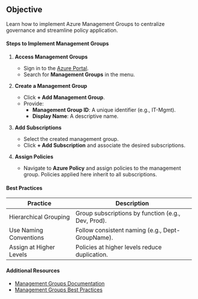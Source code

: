 ## **Objective**
Learn how to implement Azure Management Groups to centralize governance and streamline policy application.

#### **Steps to Implement Management Groups**

1. **Access Management Groups**
   - Sign in to the [Azure Portal](https://portal.azure.com).
   - Search for **Management Groups** in the menu.

2. **Create a Management Group**
   - Click **+ Add Management Group**.
   - Provide:
     - **Management Group ID**: A unique identifier (e.g., IT-Mgmt).
     - **Display Name**: A descriptive name.

3. **Add Subscriptions**
   - Select the created management group.
   - Click **+ Add Subscription** and associate the desired subscriptions.

4. **Assign Policies**
   - Navigate to **Azure Policy** and assign policies to the management group. Policies applied here inherit to all subscriptions.

#### **Best Practices**
| **Practice**                  | **Description**                                    |
|-------------------------------|--------------------------------------------------|
| Hierarchical Grouping         | Group subscriptions by function (e.g., Dev, Prod).|
| Use Naming Conventions        | Follow consistent naming (e.g., Dept-GroupName). |
| Assign at Higher Levels        | Policies at higher levels reduce duplication.    |

#### **Additional Resources**
- [Management Groups Documentation](https://learn.microsoft.com/azure/governance/management-groups/overview?WT.mc_id=%3Fwt.mc_id%3Dstudentamb_260352)
- [Management Groups Best Practices](https://learn.microsoft.com/azure/governance/management-groups/overview?WT.mc_id=%3Fwt.mc_id%3Dstudentamb_260352)
